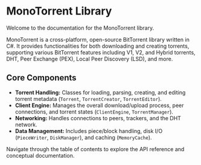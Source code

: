 # MonoTorrent Library

Welcome to the documentation for the MonoTorrent library.

MonoTorrent is a cross-platform, open-source BitTorrent library written in C#. It provides functionalities for both downloading and creating torrents, supporting various BitTorrent features including V1, V2, and Hybrid torrents, DHT, Peer Exchange (PEX), Local Peer Discovery (LSD), and more.

## Core Components

*   **Torrent Handling:** Classes for loading, parsing, creating, and editing torrent metadata (`Torrent`, `TorrentCreator`, `TorrentEditor`).
*   **Client Engine:** Manages the overall download/upload process, peer connections, and torrent states (`ClientEngine`, `TorrentManager`).
*   **Networking:** Handles connections to peers, trackers, and the DHT network.
*   **Data Management:** Includes piece/block handling, disk I/O (`PieceWriter`, `DiskManager`), and caching (`MemoryCache`).

Navigate through the table of contents to explore the API reference and conceptual documentation.